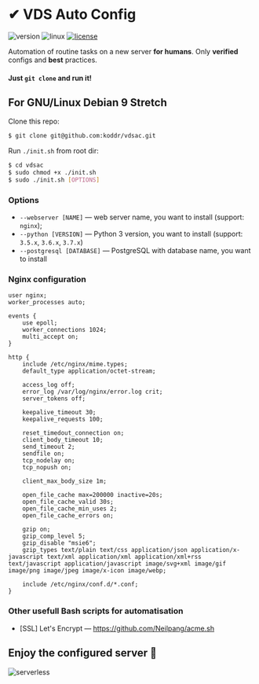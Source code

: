 # ✔ VDS Auto Config

![version](https://img.shields.io/badge/version-1.2.0-green.svg?style=flat) ![linux](https://img.shields.io/badge/supports-Debian,_Ubuntu-blue.svg?style=flat) [![license](https://img.shields.io/badge/license-MIT-red.svg?style=flat)](https://github.com/koddr/vdsac/blob/master/LICENSE.md)

Аutomation of routine tasks on a new server **for humans**. Only **verified** configs and **best** practices. 

#### Just `git clone` and run it!

## For GNU/Linux Debian 9 Stretch

Clone this repo:

```bash
$ git clone git@github.com:koddr/vdsac.git
```

Run `./init.sh` from root dir:

```bash
$ cd vdsac
$ sudo chmod +x ./init.sh
$ sudo ./init.sh [OPTIONS]
```
### Options

* `--webserver [NAME]` — web server name, you want to install (support: `nginx`);
* `--python [VERSION]` — Python 3 version, you want to install (support: `3.5.x`, `3.6.x`, `3.7.x`)
* `--postgresql [DATABASE]` — PostgreSQL with database name, you want to install

### Nginx configuration

```
user nginx;
worker_processes auto;

events {
    use epoll;
    worker_connections 1024;
    multi_accept on;
}

http {
    include /etc/nginx/mime.types;
    default_type application/octet-stream;

    access_log off;
    error_log /var/log/nginx/error.log crit;
    server_tokens off;

    keepalive_timeout 30;
    keepalive_requests 100;

    reset_timedout_connection on;
    client_body_timeout 10;
    send_timeout 2;
    sendfile on;
    tcp_nodelay on;
    tcp_nopush on;

    client_max_body_size 1m;

    open_file_cache max=200000 inactive=20s;
    open_file_cache_valid 30s;
    open_file_cache_min_uses 2;
    open_file_cache_errors on;

    gzip on;
    gzip_comp_level 5;
    gzip_disable "msie6";
    gzip_types text/plain text/css application/json application/x-javascript text/xml application/xml application/xml+rss text/javascript application/javascript image/svg+xml image/gif image/png image/jpeg image/x-icon image/webp;

    include /etc/nginx/conf.d/*.conf;
}
```

### Other usefull Bash scripts for automatisation

* [SSL] Let's Encrypt — https://github.com/Neilpang/acme.sh

## Enjoy the configured server 🎉

![serverless](https://user-images.githubusercontent.com/11155743/54482355-139c3300-4853-11e9-97f8-f3f865c7c16f.png)
